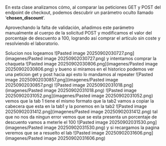 En esta clase analizamos cómo, al comparar las peticiones GET y POST del endpoint de checkout, podemos descubrir un parámetro oculto llamado ‘**chosen_discount**‘.

Aprovechando la falta de validación, añadimos este parámetro manualmente al cuerpo de la solicitud POST y modificamos el valor del porcentaje de descuento a 100, logrando así comprar el artículo sin coste y resolviendo el laboratorio.

Solucion
nos logeamos
![Pasted image 20250902030727.png](imagenes/Pasted image 20250902030727.png)
y intentamos comprar la chaqueta
![Pasted image 20250902030806.png](imagenes/Pasted image 20250902030806.png)
y bueno si miramos en el historico podemos ver una peticion get y post hacia api esto lo mandamos al repeater
![Pasted image 20250902030857.png](imagenes/Pasted image 20250902030857.png)
![Pasted image 20250902031018.png](imagenes/Pasted image 20250902031018.png)
![Pasted image 20250902031052.png](imagenes/Pasted image 20250902031052.png)
vemos que la tab 1 tiene el mismo formato que la tab2
vamos a copiar la cabecera que esta en la tab1 y la ponemos en la tab2
![Pasted image 20250902031412.png](imagenes/Pasted image 20250902031412.png)
tal que no nos da ningun error vemos que se esta presenta un porcentaje de descuento vamos a meterle el 100
![Pasted image 20250902031530.png](imagenes/Pasted image 20250902031530.png)
y si recargamos la pagina veremos que se a resuelto el lab
![Pasted image 20250902031606.png](imagenes/Pasted image 20250902031606.png)
